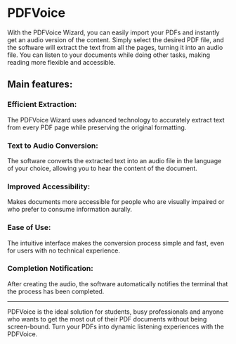 # PDFVoice

With the PDFVoice Wizard, you can easily import your PDFs and instantly get an audio version of the content. Simply select the desired PDF file, and the software will extract the text from all the pages, turning it into an audio file. You can listen to your documents while doing other tasks, making reading more flexible and accessible.

## Main features:

### Efficient Extraction:

The PDFVoice Wizard uses advanced technology to accurately extract text from every PDF page while preserving the original formatting.

### Text to Audio Conversion:

The software converts the extracted text into an audio file in the language of your choice, allowing you to hear the content of the document.

### Improved Accessibility:

Makes documents more accessible for people who are visually impaired or who prefer to consume information aurally.

### Ease of Use: 

The intuitive interface makes the conversion process simple and fast, even for users with no technical experience.

### Completion Notification: 

After creating the audio, the software automatically notifies the terminal that the process has been completed.

----------
PDFVoice  is the ideal solution for students, busy professionals and anyone who wants to get the most out of their PDF documents without being screen-bound. Turn your PDFs into dynamic listening experiences with the PDFVoice.
